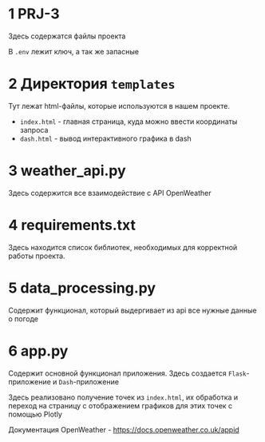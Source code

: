 # 1 PRJ-3
Здесь содержатся файлы проекта

В `.env` лежит ключ, а так же запасные

# 2 Директория `templates`
Тут лежат html-файлы, которые используются в нашем проекте.  
* `index.html` - главная страница, куда можно ввести координаты запроса
* `dash.html` - вывод интерактивного графика в dash

# 3 weather_api.py
Здесь содержится все взаимодействие с API OpenWeather

# 4 requirements.txt
Здесь находится список библиотек, необходимых для корректной работы проекта.

# 5 data_processing.py
Содержит функционал, который выдергивает из api все нужные данные о погоде

# 6 app.py
Содержит основной функционал приложения. Здесь создается `Flask`-приложение
 и `Dash`-приложение

Здесь реализовано получение точек из `index.html`, их обработка 
и переход на страницу с отображением графиков для этих точек c помощью Plotly

Документация OpenWeather - https://docs.openweather.co.uk/appid